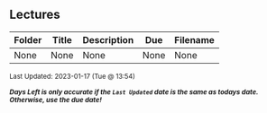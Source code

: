 ## Lectures

| Folder | Title | Description | Due | Filename |
|-----|-----|-----|-----|-----|
| None | None | None | None | None |

<sup>Last Updated: 2023-01-17 (Tue @ 13:54)</sup> 

<sup>***Days Left is only accurate if the `Last Updated` date is the same as todays date. Otherwise, use the due date!***</sup> 